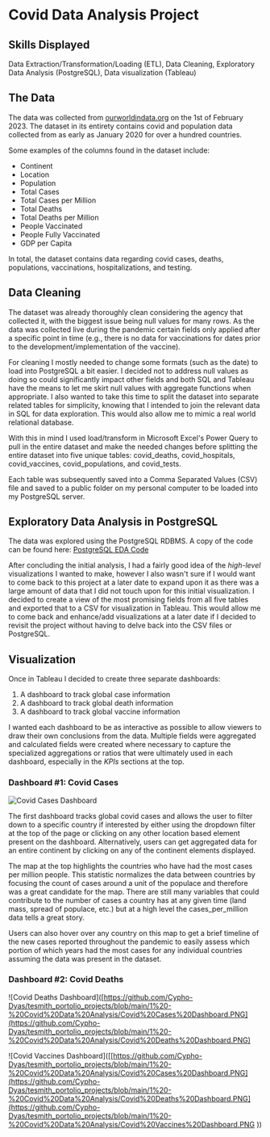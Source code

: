 # Covid Data Analysis Project

## Skills Displayed 

Data Extraction/Transformation/Loading (ETL), Data Cleaning, Exploratory Data Analysis (PostgreSQL), Data visualization (Tableau)

## The Data

The data was collected from [ourworldindata.org](https://ourworldindata.org/covid-deaths) on the 1st of February 2023. The dataset in its entirety contains covid and population data collected from as early as January 2020 for over a hundred countries. 

Some examples of the columns found in the dataset include:

* Continent
* Location
* Population
* Total Cases
* Total Cases per Million
* Total Deaths
* Total Deaths per Million
* People Vaccinated
* People Fully Vaccinated
* GDP per Capita

In total, the dataset contains data regarding covid cases, deaths, populations, vaccinations, hospitalizations, and testing. 

## Data Cleaning

The dataset was already thoroughly clean considering the agency that collected it, with the biggest issue being null values for many rows. As the data was collected live during the pandemic  certain fields only applied after a specific point in time (e.g., there is no data for vaccinations for dates prior to the development/implementation of the vaccine). 

For cleaning I mostly needed to change some formats (such as the date) to load into PostgreSQL a bit easier. I decided not to address null values as doing so could significantly impact other fields and both SQL and Tableau have the means to let me skirt null values with aggregate functions when appropriate. I also wanted to take this time to split the dataset into separate related tables for simplicity, knowing that I intended to join the relevant data in SQL for data exploration. This would also allow me to mimic a real world relational database. 

With this in mind I used load/transform in Microsoft Excel's Power Query to pull in the entire dataset and make the needed changes before splitting the entire dataset into five unique tables: covid_deaths, covid_hospitals, covid_vaccines, covid_populations, and covid_tests. 

Each table was subsequently saved into a Comma Separated Values (CSV) file and saved to a public folder on my personal computer to be loaded into my PostgreSQL server. 

## Exploratory Data Analysis in PostgreSQL

The data was explored using the PostgreSQL RDBMS. A copy of the code can be found here: [PostgreSQL EDA Code](https://github.com/Cypho-Dyas/tesmith_portolio_projects/blob/main/1%20-%20Covid%20Data%20Analysis/Covid%20Data%20Analysis%20Project%20EDA.sql) 

After concluding the initial analysis, I had a fairly good idea of the *high-level* visualizations I wanted to make, however I also wasn't sure if I would want to come back to this project at a later date to expand upon it as there was a large amount of data that I did not touch upon for this initial visualization. I decided to create a view of the most promising fields from all five tables and exported that to a CSV for visualization in Tableau. This would allow me to come back and enhance/add visualizations at a later date if I decided to revisit the project without having to delve back into the CSV files or PostgreSQL.

## Visualization

Once in Tableau I decided to create three separate dashboards: 

1. A dashboard to track global case information
2. A dashboard to track global death information
3. A dashboard to track global vaccine information 

I wanted each dashboard to be as interactive as possible to allow viewers to draw their own conclusions from the data. Multiple fields were aggregated and calculated fields were created where necessary to capture the specialized aggregations or ratios that were ultimately used in each dashboard, especially in the *KPIs* sections at the top. 

### Dashboard #1: Covid Cases

![Covid Cases Dashboard](https://github.com/Cypho-Dyas/tesmith_portolio_projects/blob/main/1%20-%20Covid%20Data%20Analysis/Covid%20Cases%20Dashboard.PNG)

The first dashboard tracks global covid cases and allows the user to filter down to a specific country if interested by either using the dropdown filter at the top of the page or clicking on any other location based element present on the dashboard. Alternatively, users can get aggregated data for an entire continent by clicking on any of the continent elements displayed. 

The map at the top highlights the countries who have had the most cases per million people. This statistic normalizes the data between countries by focusing the count of cases around a unit of the populace and therefore was a great candidate for the map. There are still many variables that could contribute to the number of cases a country has at any given time (land mass, spread of populace, etc.) but at a high level the cases_per_million data tells a great story. 

Users can also hover over any country on this map to get a brief timeline of the new cases reported throughout the pandemic to easily assess which portion of which years had the most cases for any individual countries assuming the data was present in the dataset. 





### Dashboard #2: Covid Deaths

![Covid Deaths Dashboard]([https://github.com/Cypho-Dyas/tesmith_portolio_projects/blob/main/1%20-%20Covid%20Data%20Analysis/Covid%20Cases%20Dashboard.PNG](https://github.com/Cypho-Dyas/tesmith_portolio_projects/blob/main/1%20-%20Covid%20Data%20Analysis/Covid%20Deaths%20Dashboard.PNG)

![Covid Vaccines Dashboard]([[https://github.com/Cypho-Dyas/tesmith_portolio_projects/blob/main/1%20-%20Covid%20Data%20Analysis/Covid%20Cases%20Dashboard.PNG](https://github.com/Cypho-Dyas/tesmith_portolio_projects/blob/main/1%20-%20Covid%20Data%20Analysis/Covid%20Deaths%20Dashboard.PNG](https://github.com/Cypho-Dyas/tesmith_portolio_projects/blob/main/1%20-%20Covid%20Data%20Analysis/Covid%20Vaccines%20Dashboard.PNG ))


